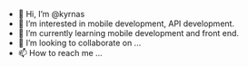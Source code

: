 - 👋 Hi, I’m @kyrnas
- 👀 I’m interested in mobile development, API development.
- 🌱 I’m currently learning mobile development and front end.
- 💞️ I’m looking to collaborate on ...
- 📫 How to reach me ...

<!---
kyrnas/kyrnas is a ✨ special ✨ repository because its `README.md` (this file) appears on your GitHub profile.
You can click the Preview link to take a look at your changes.
--->
